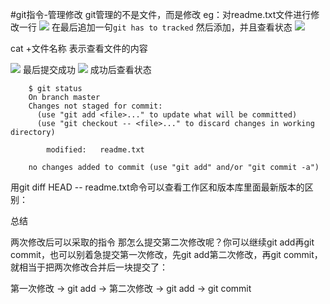 #git指令-管理修改
git管理的不是文件，而是修改
eg：对readme.txt文件进行修改一行
![](https://img2018.cnblogs.com/blog/1080016/201908/1080016-20190809231026600-1858964846.png)
在最后追加一句`git has to tracked`
然后添加，并且查看状态
![](https://img2018.cnblogs.com/blog/1080016/201908/1080016-20190809231133617-1128226804.png)


cat +文件名称 表示查看文件的内容

![](https://img2018.cnblogs.com/blog/1080016/201908/1080016-20190809231259550-576522740.png)
最后提交成功
![](https://img2018.cnblogs.com/blog/1080016/201908/1080016-20190809231355250-1985520513.png)
成功后查看状态
		
		$ git status
		On branch master
		Changes not staged for commit:
		  (use "git add <file>..." to update what will be committed)
		  (use "git checkout -- <file>..." to discard changes in working directory)
		
			modified:   readme.txt
		
		no changes added to commit (use "git add" and/or "git commit -a")

用git diff HEAD -- readme.txt命令可以查看工作区和版本库里面最新版本的区别：



总结

两次修改后可以采取的指令
那怎么提交第二次修改呢？你可以继续git add再git commit，也可以别着急提交第一次修改，先git add第二次修改，再git commit，就相当于把两次修改合并后一块提交了：

第一次修改 -> git add -> 第二次修改 -> git add -> git commit